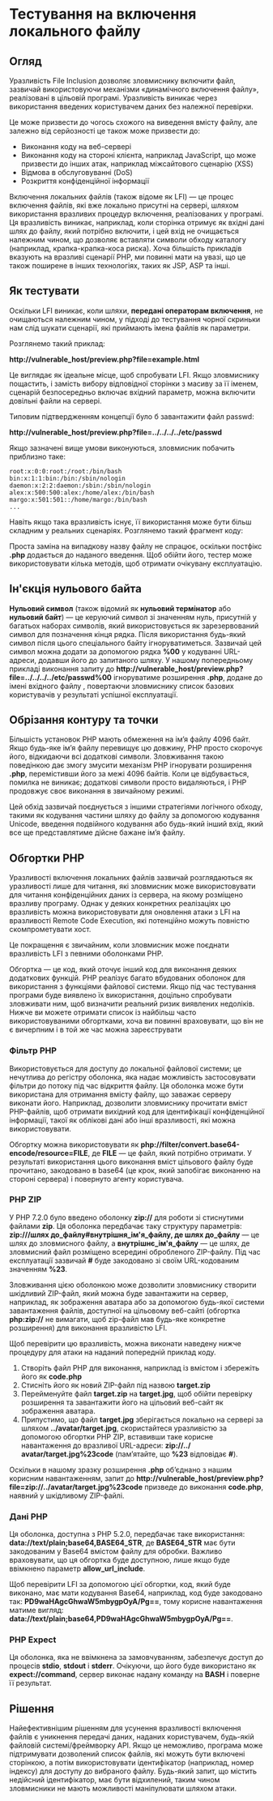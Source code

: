 # Тестування на включення локального файлу

## Огляд

Уразливість File Inclusion дозволяє зловмиснику включити файл, зазвичай використовуючи механізми «динамічного включення файлу», реалізовані в цільовій програмі. Уразливість виникає через використання введених користувачем даних без належної перевірки.

Це може призвести до чогось схожого на виведення вмісту файлу, але залежно від серйозності це також може призвести до:

* Виконання коду на веб-сервері
* Виконання коду на стороні клієнта, наприклад JavaScript, що може призвести до інших атак, наприклад міжсайтового сценарію (XSS)
* Відмова в обслуговуванні (DoS)
* Розкриття конфіденційної інформації

Включення локальних файлів (також відоме як LFI) — це процес включення файлів, які вже локально присутні на сервері, шляхом використання вразливих процедур включення, реалізованих у програмі. Ця вразливість виникає, наприклад, коли сторінка отримує як вхідні дані шлях до файлу, який потрібно включити, і цей вхід не очищається належним чином, що дозволяє вставляти символи обходу каталогу (наприклад, крапка-крапка-коса риска). Хоча більшість прикладів вказують на вразливі сценарії PHP, ми повинні мати на увазі, що це також поширене в інших технологіях, таких як JSP, ASP та інші.

## Як тестувати

Оскільки LFI виникає, коли шляхи, **передані операторам включення**, не очищаються належним чином, у підході до тестування чорної скриньки нам слід шукати сценарії, які приймають імена файлів як параметри.

Розглянемо такий приклад:

**http://vulnerable_host/preview.php?file=example.html**

Це виглядає як ідеальне місце, щоб спробувати LFI. Якщо зловмиснику пощастить, і замість вибору відповідної сторінки з масиву за її іменем, сценарій безпосередньо включає вхідний параметр, можна включити довільні файли на сервері.

Типовим підтвердженням концепції було б завантажити файл passwd:

**http://vulnerable_host/preview.php?file=../../../../etc/passwd**

Якщо зазначені вище умови виконуються, зловмисник побачить приблизно таке:


    root:x:0:0:root:/root:/bin/bash
    bin:x:1:1:bin:/bin:/sbin/nologin
    daemon:x:2:2:daemon:/sbin:/sbin/nologin
    alex:x:500:500:alex:/home/alex:/bin/bash
    margo:x:501:501::/home/margo:/bin/bash
    ...

Навіть якщо така вразливість існує, її використання може бути більш складним у реальних сценаріях. Розглянемо такий фрагмент коду:

**<?php include($_GET['file'].".php"); ?>**

Проста заміна на випадкову назву файлу не спрацює, оскільки постфікс **.php** додається до наданого введення. Щоб обійти його, тестер може використовувати кілька методів, щоб отримати очікувану експлуатацію.

## Ін'єкція нульового байта

**Нульовий символ** (також відомий як **нульовий термінатор** або **нульовий байт**) — це керуючий символ зі значенням нуль, присутній у багатьох наборах символів, який використовується як зарезервований символ для позначення кінця рядка. Після використання будь-який символ після цього спеціального байту ігноруватиметься. Зазвичай цей символ можна додати за допомогою рядка **%00** у кодуванні URL-адреси, додавши його до запитаного шляху. У нашому попередньому прикладі виконання запиту до **http://vulnerable_host/preview.php?file=../../../../etc/passwd%00** ігноруватиме розширення **.php**, додане до імені вхідного файлу , повертаючи зловмиснику список базових користувачів у результаті успішної експлуатації.

## Обрізання контуру та точки

Більшість установок PHP мають обмеження на ім’я файлу 4096 байт. Якщо будь-яке ім’я файлу перевищує цю довжину, PHP просто скорочує його, відкидаючи всі додаткові символи. Зловживання такою поведінкою дає змогу змусити механізм PHP ігнорувати розширення **.php**, перемістивши його за межі 4096 байтів. Коли це відбувається, помилка не виникає; додаткові символи просто видаляються, і PHP продовжує своє виконання в звичайному режимі.

Цей обхід зазвичай поєднується з іншими стратегіями логічного обходу, такими як кодування частини шляху до файлу за допомогою кодування Unicode, введення подвійного кодування або будь-який інший вхід, який все ще представлятиме дійсне бажане ім’я файлу.

## Обгортки PHP

Уразливості включення локальних файлів зазвичай розглядаються як уразливості лише для читання, які зловмисник може використовувати для читання конфіденційних даних із сервера, на якому розміщено вразливу програму. Однак у деяких конкретних реалізаціях цю вразливість можна використовувати для оновлення атаки з LFI на вразливості Remote Code Execution, які потенційно можуть повністю скомпрометувати хост.

Це покращення є звичайним, коли зловмисник може поєднати вразливість LFI з певними оболонками PHP.

Обгортка — це код, який оточує інший код для виконання деяких додаткових функцій. PHP реалізує багато вбудованих оболонок для використання з функціями файлової системи. Якщо під час тестування програми буде виявлено їх використання, доцільно спробувати зловживати ним, щоб визначити реальний ризик виявлених недоліків. Нижче ви можете отримати список із найбільш часто використовуваними обгортками, хоча ви повинні враховувати, що він не є вичерпним і в той же час можна зареєструвати

### Фільтр PHP

Використовується для доступу до локальної файлової системи; це нечутлива до регістру оболонка, яка надає можливість застосовувати фільтри до потоку під час відкриття файлу. Ця оболонка може бути використана для отримання вмісту файлу, що заважає серверу виконати його. Наприклад, дозволити зловмиснику прочитати вміст PHP-файлів, щоб отримати вихідний код для ідентифікації конфіденційної інформації, такої як облікові дані або інші вразливості, які можна використовувати.

Обгортку можна використовувати як **php://filter/convert.base64-encode/resource=FILE**, де **FILE** — це файл, який потрібно отримати. У результаті використання цього виконання вміст цільового файлу буде прочитано, закодовано в base64 (це крок, який запобігає виконанню на стороні сервера) і повернуто агенту користувача.

### PHP ZIP

У PHP 7.2.0 було введено оболонку **zip://** для роботи зі стиснутими файлами **zip**. Ця оболонка передбачає таку структуру параметрів: **zip:///шлях до_файлу#внутрішня_ім'я_файлу, де шлях до_файлу** — це шлях до зловмисного файлу, а **внутрішнє_ім'я_файлу** — це шлях, де зловмисний файл розміщено всередині обробленого ZIP-файлу. Під час експлуатації зазвичай **#** буде закодовано зі своїм URL-кодованим значенням **%23**.

Зловживання цією оболонкою може дозволити зловмиснику створити шкідливий ZIP-файл, який можна буде завантажити на сервер, наприклад, як зображення аватара або за допомогою будь-якої системи завантаження файлів, доступної на цільовому веб-сайті (обгортка **php:zip://** не вимагати, щоб zip-файл мав будь-яке конкретне розширення) для виконання вразливістю LFI.

Щоб перевірити цю вразливість, можна виконати наведену нижче процедуру для атаки на наданий попередній приклад коду.

1. Створіть файл PHP для виконання, наприклад із вмістом **<?php phpinfo(); ?>** і збережіть його як **code.php**
2. Стисніть його як новий ZIP-файл під назвою **target.zip**
3. Перейменуйте файл **target.zip** на **target.jpg**, щоб обійти перевірку розширення та завантажити його на цільовий веб-сайт як зображення аватара.
4. Припустимо, що файл **target.jpg** зберігається локально на сервері за шляхом **../avatar/target.jpg**, скористайтеся уразливістю за допомогою обгортки PHP ZIP, вставивши таке корисне навантаження до вразливої URL-адреси: **zip://../ avatar/target.jpg%23code** (пам’ятайте, що **%23** відповідає **#**).

Оскільки в нашому зразку розширення **.php** об’єднано з нашим корисним навантаженням, запит до **http://vulnerable_host/preview.php?file=zip://../avatar/target.jpg%23code** призведе до виконання **code.php**, наявний у шкідливому ZIP-файлі.

### Дані PHP

Ця оболонка, доступна з PHP 5.2.0, передбачає таке використання: **data://text/plain;base64,BASE64_STR**, де **BASE64_STR** має бути закодованим у Base64 вмістом файлу для обробки. Важливо враховувати, що ця обгортка буде доступною, лише якщо буде ввімкнено параметр **allow_url_include**.

Щоб перевірити LFI за допомогою цієї обгортки, код, який буде виконано, має мати кодування Base64, наприклад, **<?php phpinfo(); ?>** код буде закодовано так: **PD9waHAgcGhwaW5mbygpOyA/Pg==**, тому корисне навантаження матиме вигляд: **data://text/plain;base64,PD9waHAgcGhwaW5mbygpOyA/Pg==**.

### PHP Expect

Ця оболонка, яка не ввімкнена за замовчуванням, забезпечує доступ до процесів **stdio**, **stdout** і **stderr**. Очікуючи, що його буде використано як **expect://command**, сервер виконає надану команду на **BASH** і поверне її результат.

## Рішення

Найефективнішим рішенням для усунення вразливості включення файлів є уникнення передачі даних, наданих користувачем, будь-якій файловій системі/фреймворку API. Якщо це неможливо, програма може підтримувати дозволений список файлів, які можуть бути включені сторінкою, а потім використовувати ідентифікатор (наприклад, номер індексу) для доступу до вибраного файлу. Будь-який запит, що містить недійсний ідентифікатор, має бути відхилений, таким чином зловмисники не мають можливості маніпулювати шляхом атаки.
